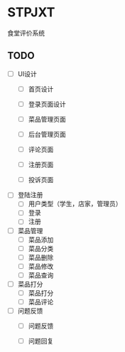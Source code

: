 # STPJXT

食堂评价系统



## TODO

- [ ] UI设计
  - [ ] 首页设计
  - [ ] 登录页面设计
  - [ ] 菜品管理页面
  - [ ] 后台管理页面
  - [ ] 评论页面
  - [ ] 注册页面
  - [ ] 投诉页面


- [ ] 登陆注册
  - [ ] 用户类型（学生，店家，管理员）
  - [ ] 登录
  - [ ] 注册

- [ ] 菜品管理
  - [ ] 菜品添加
  - [ ] 菜品分类
  - [ ] 菜品删除
  - [ ] 菜品修改
  - [ ] 菜品查询

- [ ] 菜品打分
  - [ ] 菜品打分
  - [ ] 菜品评论

- [ ] 问题反馈
  - [ ] 问题反馈
  - [ ] 问题回复


